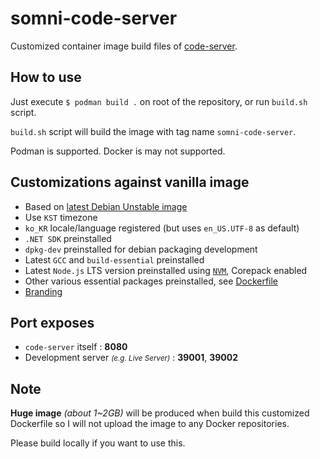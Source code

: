 # somni-code-server
Customized container image build files of [code-server](https://github.com/cdr/code-server).

## How to use
Just execute `$ podman build .` on root of the repository, or run `build.sh` script.

`build.sh` script will build the image with tag name `somni-code-server`.

Podman is supported. Docker is may not supported.

## Customizations against vanilla image
  - Based on [latest Debian Unstable image](https://hub.docker.com/_/debian)
  - Use `KST` timezone
  - `ko_KR` locale/language registered (but uses `en_US.UTF-8` as default)
  - `.NET SDK` preinstalled
  - `dpkg-dev` preinstalled for debian packaging development
  - Latest `GCC` and `build-essential` preinstalled
  - Latest `Node.js` LTS version preinstalled using [`NVM`](https://nvm.sh), Corepack enabled
  - Other various essential packages preinstalled, see [Dockerfile](Dockerfile)
  - [Branding](branding.sh)

## Port exposes
  - `code-server` itself : **8080**
  - Development server *<small>(e.g. Live Server)</small>* : **39001**, **39002**

## Note
**Huge image** *(about 1~2GB)* will be produced when build this customized Dockerfile
so I will not upload the image to any Docker repositories.

Please build locally if you want to use this.
